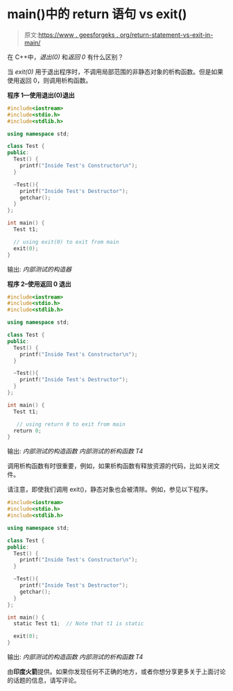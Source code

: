 # main()中的 return 语句 vs exit()

> 原文:[https://www . geesforgeks . org/return-statement-vs-exit-in-main/](https://www.geeksforgeeks.org/return-statement-vs-exit-in-main/)

在 C++中，*退出(0)* 和*返回 0* 有什么区别？

当 *exit(0)* 用于退出程序时，不调用局部范围的非静态对象的析构函数。但是如果使用返回 0，则调用析构函数。

**程序 1––使用退出(0)退出**

```cpp
#include<iostream>
#include<stdio.h>
#include<stdlib.h>

using namespace std;

class Test {
public:
  Test() {
    printf("Inside Test's Constructor\n");
  }

  ~Test(){
    printf("Inside Test's Destructor");
    getchar();
  }
};

int main() {
  Test t1;

  // using exit(0) to exit from main
  exit(0);
}
```

输出:
*内部测试的构造器*

**程序 2–使用返回 0 退出**

```cpp
#include<iostream>
#include<stdio.h>
#include<stdlib.h>

using namespace std;

class Test {
public:
  Test() {
    printf("Inside Test's Constructor\n");
  }

  ~Test(){
    printf("Inside Test's Destructor");
  }
};

int main() {
  Test t1;

   // using return 0 to exit from main
  return 0;
}
```

输出:
*内部测试的构造函数
内部测试的析构函数
T4*

调用析构函数有时很重要，例如，如果析构函数有释放资源的代码，比如关闭文件。

请注意，即使我们调用 exit()，静态对象也会被清除。例如，参见以下程序。

```cpp
#include<iostream>
#include<stdio.h>
#include<stdlib.h>

using namespace std;

class Test {
public:
  Test() {
    printf("Inside Test's Constructor\n");
  }

  ~Test(){
    printf("Inside Test's Destructor");
    getchar();
  }
};

int main() {
  static Test t1;  // Note that t1 is static

  exit(0);
}
```

输出:
*内部测试的构造函数
内部测试的析构函数
T4*

由**印度火箭**提供。如果你发现任何不正确的地方，或者你想分享更多关于上面讨论的话题的信息，请写评论。